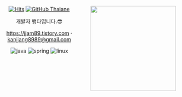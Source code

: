 <div align=center>
  
[![Hits](https://hits.seeyoufarm.com/api/count/incr/badge.svg?url=https%3A%2F%2Fgithub.com%2FKrGil&count_bg=%2379C83D&title_bg=%23555555&icon=&icon_color=%23E7E7E7&title=hits&edge_flat=false)](https://hits.seeyoufarm.com)
<img align='right' src="https://media.giphy.com/media/eg4q8ka6zQuQ2qgKwe/source.gif" width="230">
[![GitHub Thaiane](https://img.shields.io/github/followers/KrGil?label=follow&style=social)](https://github.com/KrGil)</p>

개발자 뱅타입니다.😎

<https://jjam89.tistory.com> · kanjjang8989@gmail.com

![java](https://img.shields.io/badge/Java-007396?style=flat-square&logo=OpenJDK&logoColor=white)   ![spring](https://img.shields.io/badge/Spring-6DB33F?style=flat-square&logo=Spring&logoColor=white) ![linux](https://img.shields.io/badge/Linux-E95420?style=flat-square&logo=Linux&logoColor=white) 

</div>
<!--
https://simpleicons.org
https://github.com/anuraghazra/github-readme-stats/blob/master/docs/readme_kr.md
<a href="#" target="_blank"><img src="https://img.shields.io/badge/[쓰고 싶은 텍스트]-[컬러 코드]?style=flat-square&logo=[브랜드 이름]&logoColor=white"/></a>
-->
